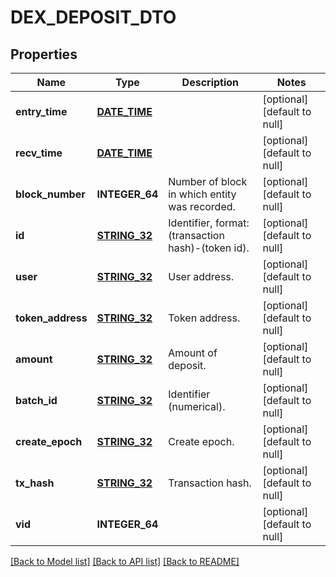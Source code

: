 # DEX_DEPOSIT_DTO

## Properties
Name | Type | Description | Notes
------------ | ------------- | ------------- | -------------
**entry_time** | [**DATE_TIME**](DATE_TIME.md) |  | [optional] [default to null]
**recv_time** | [**DATE_TIME**](DATE_TIME.md) |  | [optional] [default to null]
**block_number** | **INTEGER_64** | Number of block in which entity was recorded. | [optional] [default to null]
**id** | [**STRING_32**](STRING_32.md) | Identifier, format: (transaction hash)-(token id). | [optional] [default to null]
**user** | [**STRING_32**](STRING_32.md) | User address. | [optional] [default to null]
**token_address** | [**STRING_32**](STRING_32.md) | Token address. | [optional] [default to null]
**amount** | [**STRING_32**](STRING_32.md) | Amount of deposit. | [optional] [default to null]
**batch_id** | [**STRING_32**](STRING_32.md) | Identifier (numerical). | [optional] [default to null]
**create_epoch** | [**STRING_32**](STRING_32.md) | Create epoch. | [optional] [default to null]
**tx_hash** | [**STRING_32**](STRING_32.md) | Transaction hash. | [optional] [default to null]
**vid** | **INTEGER_64** |  | [optional] [default to null]

[[Back to Model list]](../README.md#documentation-for-models) [[Back to API list]](../README.md#documentation-for-api-endpoints) [[Back to README]](../README.md)


